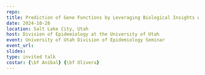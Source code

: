 ```yaml
---
repo: 
title: Prediction of Gene Functions by Leveraging Biological Insights with Mechanistic Machine Learning
date: 2024-10-28
location: Salt Lake City, Utah
host: Division of Epidemiology at the University of Utah
event: University of Utah Division of Epidemiology Seminar
event_url: 
slides: 
type: invited talk
costar: {\bf Aníbal} {\bf Olivera}
---
```

